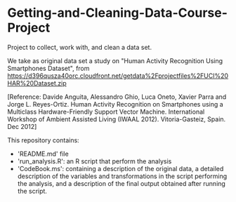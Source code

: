 # Getting-and-Cleaning-Data-Course-Project

Project to collect, work with, and clean a data set.

We take as original data set a study on "Human Activity Recognition Using Smartphones Dataset", from 
https://d396qusza40orc.cloudfront.net/getdata%2Fprojectfiles%2FUCI%20HAR%20Dataset.zip

[Reference: Davide Anguita, Alessandro Ghio, Luca Oneto, Xavier Parra and Jorge L. Reyes-Ortiz. Human Activity Recognition on Smartphones using a Multiclass Hardware-Friendly Support Vector Machine. International Workshop of Ambient Assisted Living (IWAAL 2012). Vitoria-Gasteiz, Spain. Dec 2012]

This repository contains: 
  * 'README.md' file
  * 'run_analysis.R': an R script that perform the analysis
  * 'CodeBook.ms': containing a description of the original data, a detailed description of the variables and transformations in the script performing the analysis, and a description of the final output obtained after running the script. 
  
